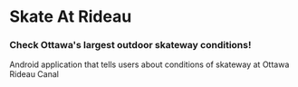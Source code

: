 # Skate At Rideau
### Check Ottawa's largest outdoor skateway conditions!

Android application that tells users about conditions of skateway at Ottawa Rideau Canal
